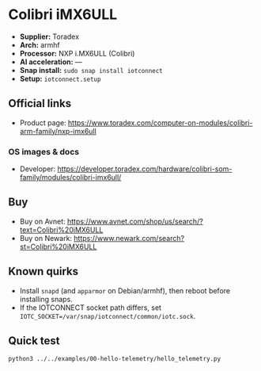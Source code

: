 # Colibri iMX6ULL

- **Supplier:** Toradex
- **Arch:** armhf
- **Processor:** NXP i.MX6ULL (Colibri)
- **AI acceleration:** —
- **Snap install:** `sudo snap install iotconnect`
- **Setup:** `iotconnect.setup`

## Official links
- Product page: https://www.toradex.com/computer-on-modules/colibri-arm-family/nxp-imx6ull

### OS images & docs
- Developer: https://developer.toradex.com/hardware/colibri-som-family/modules/colibri-imx6ull/

## Buy
- Buy on Avnet: https://www.avnet.com/shop/us/search/?text=Colibri%20iMX6ULL
- Buy on Newark: https://www.newark.com/search?st=Colibri%20iMX6ULL

## Known quirks
- Install `snapd` (and `apparmor` on Debian/armhf), then reboot before installing snaps.
- If the IOTCONNECT socket path differs, set `IOTC_SOCKET=/var/snap/iotconnect/common/iotc.sock`.

## Quick test
```bash
python3 ../../examples/00-hello-telemetry/hello_telemetry.py
```
